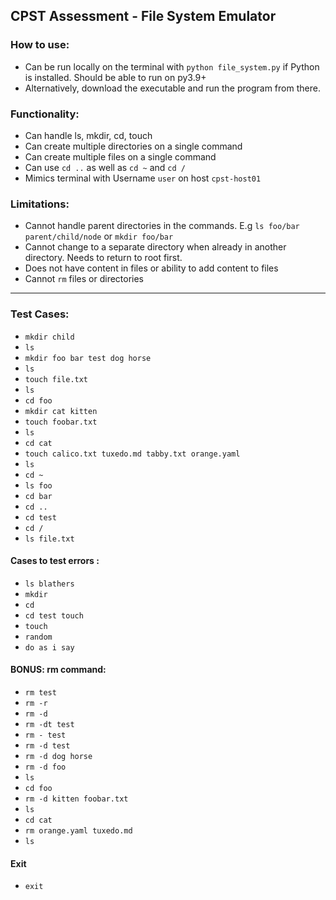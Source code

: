 ## CPST Assessment - File System Emulator

### How to use:
- Can be run locally on the terminal with `python file_system.py` if Python is installed. Should be able to run on py3.9+
- Alternatively, download the executable and run the program from there.

### Functionality:
- Can handle ls, mkdir, cd, touch
- Can create multiple directories on a single command
- Can create multiple files on a single command
- Can use `cd ..` as well as `cd ~` and `cd /`
- Mimics terminal with Username `user` on host `cpst-host01`

### Limitations:
- Cannot handle parent directories in the commands. E.g `ls foo/bar parent/child/node` or `mkdir foo/bar`
- Cannot change to a separate directory when already in another directory. Needs to return to root first.
- Does not have content in files or ability to add content to files
- Cannot `rm` files or directories

-----

 ### Test Cases:
- `mkdir child`
- `ls`
- `mkdir foo bar test dog horse`
- `ls`
- `touch file.txt`
- `ls`
- `cd foo`
- `mkdir cat kitten`
- `touch foobar.txt`
- `ls`
- `cd cat`
- `touch calico.txt tuxedo.md tabby.txt orange.yaml`
- `ls`
- `cd ~`
- `ls foo`
- `cd bar`
- `cd ..`
- `cd test`
- `cd /`
- `ls file.txt`

#### Cases to test errors :
- `ls blathers`
- `mkdir`
- `cd`
- `cd test touch`
- `touch`
- `random`
- `do as i say`

#### BONUS: rm command:
- `rm test`
- `rm -r`
- `rm -d`
- `rm -dt test`
- `rm - test`
- `rm -d test`
- `rm -d dog horse`
- `rm -d foo`
- `ls`
- `cd foo`
- `rm -d kitten foobar.txt`
- `ls`
- `cd cat`
- `rm orange.yaml tuxedo.md`
- `ls`

#### Exit
 - `exit`
